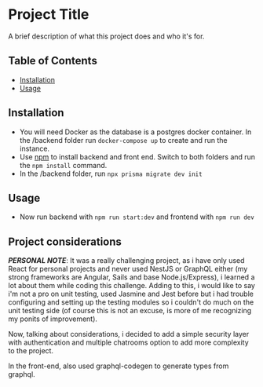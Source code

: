 # Project Title

A brief description of what this project does and who it's for.

## Table of Contents

- [Installation](#installation)
- [Usage](#usage)

## Installation 

- You will need Docker as the database is a postgres docker container. In the /backend folder run ``docker-compose up`` to create and run the instance.
- Use [npm](https://www.npmjs.com/) to install backend and front end. Switch to both folders and run the ``npm install`` command.
- In the /backend folder, run ``npx prisma migrate dev init``

## Usage

- Now run backend with ``npm run start:dev`` and frontend with ``npm run dev``

## Project considerations

***PERSONAL NOTE***: It was a really challenging project, as i have only used React for personal projects  and never used NestJS or GraphQL either (my strong frameworks are Angular, Sails and base Node.js/Express), i learned a lot about them while coding this challenge. Adding to this, i would like to say i'm not a pro on unit testing, used Jasmine and Jest before but i had trouble configuring and setting up the testing modules so i couldn't do much on the unit testing side (of course this is not an excuse, is more of me recognizing my ponits of improvement).

Now, talking about considerations, i decided to add a simple security layer with authentication and multiple chatrooms option to add more complexity to the project.

In the front-end, also used graphql-codegen to generate types from graphql.
